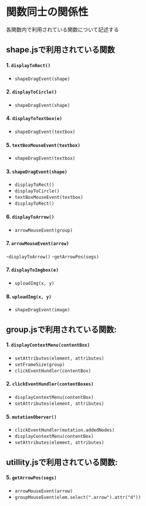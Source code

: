 # 関数同士の関係性
各関数内で利用されている関数について記述する

## shape.jsで利用されている関数

#### 1. `displayToRect()`
  - `shapeDragEvent(shape)`

#### 2. `displayToCircle()`
  - `shapeDragEvent(shape)`

#### 4. `displayToTextbox(e)`
  - `shapeDragEvent(textbox)`

#### 5. `textBoxMouseEvent(textbox)`
  - `shapeDragEvent(textbox)`

#### 3. `shapeDragEvent(shape)`
 - `displayToRect()`
 - `displayToCircle()`
 - `textBoxMouseEvent(textbox)`
 - `displayToRect()`

#### 6. `displayToArrow()`
 - `arrowMouseEvent(group)`

#### 7. `arrowMouseEvent(arrow)`
  -`displayToArrow()`
  -`getArrowPos(segs)`

#### 7. `displayToImgbox(e)`
  - `uploadImg(x, y)`

#### 8. `uploadImg(x, y)`

  - `shapeDragEvent(image)`

## group.jsで利用されている関数:

#### 1. `displayContextMenu(contentBox)`
  - `setAttributes(element, attributes)`
  - `setFrameSize(group)`
  - `clickEventHundler(contentBox)`

#### 2. `clickEventHundler(contentBoxes)`
  - `displayContextMenu(contentBox)`
  - `setAttributes(element, attributes)`

#### 5. `mutationOberver()`
  - `clickEventHundler(mutation.addedNodes)`
  - `displayContextMenu(contentBox)`
  - `setAttributes(element, attributes)`
## utillity.jsで利用されている関数:
#### 5. `getArrowPos(segs)`
  - `arrowMouseEvent(arrow)`
  - `groupMouseEvent(elem.select(".arrow").attr("d"))`

